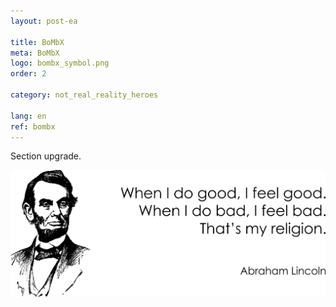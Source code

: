 ```yaml
---
layout: post-ea

title: BoMbX
meta: BoMbX
logo: bombx_symbol.png
order: 2

category: not_real_reality_heroes

lang: en
ref: bombx
---
```


Section upgrade.

<a data-fancybox="gallery" href="/img/programming/Lincoln.png"><img src="/img/programming/Lincoln.png" alt=""></a>
